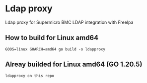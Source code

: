 # Ldap proxy

Ldap proxy for Supermicro BMC LDAP integration with FreeIpa

## How to build for Linux amd64

```
GOOS=linux GOARCH=amd64 go build -o ldapproxy
```

## Alreay builded for Linux amd64 (GO 1.20.5)

```
ldapproxy on this repo
```
